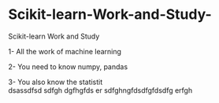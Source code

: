# Scikit-learn-Work-and-Study-
Scikit-learn Work and Study 

1- All the work of machine learning

2- You need to know numpy, pandas
        
3- You also know the statistit                                
dsassdfsd
sdfgh
dgfhgfds
er
sdfghngfdsdfgfdsdfg
erfgh
